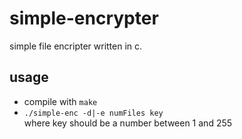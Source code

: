 # simple-encrypter 
simple file encripter written in c.  
## usage
- compile with `make`
- `./simple-enc -d|-e numFiles key`  
    where key should be a number between 1 and 255

